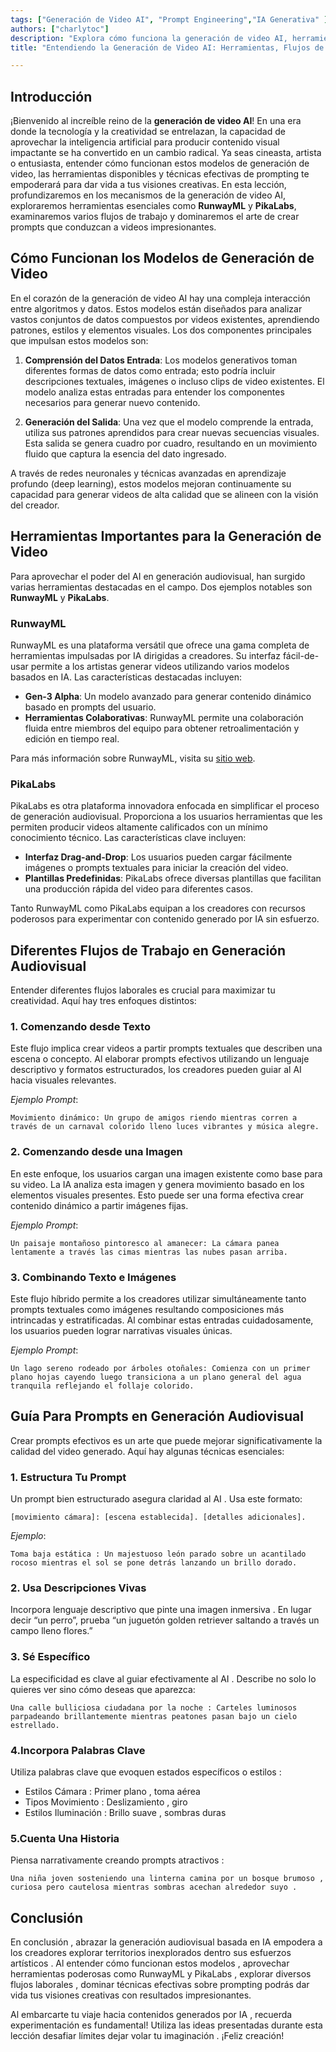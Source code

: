 ```yaml
---
tags: ["Generación de Video AI", "Prompt Engineering","IA Generativa" ]
authors: ["charlytoc"]
description: "Explora cómo funciona la generación de video AI, herramientas, flujos de trabajo y técnicas efectivas de prompting."
title: "Entendiendo la Generación de Video AI: Herramientas, Flujos de Trabajo y Maestría en Prompting"

---
```


## Introducción

¡Bienvenido al increíble reino de la **generación de video AI**! En una era donde la tecnología y la creatividad se entrelazan, la capacidad de aprovechar la inteligencia artificial para producir contenido visual impactante se ha convertido en un cambio radical. Ya seas cineasta, artista o entusiasta, entender cómo funcionan estos modelos de generación de video, las herramientas disponibles y técnicas efectivas de prompting te empoderará para dar vida a tus visiones creativas. En esta lección, profundizaremos en los mecanismos de la generación de video AI, exploraremos herramientas esenciales como **RunwayML** y **PikaLabs**, examinaremos varios flujos de trabajo y dominaremos el arte de crear prompts que conduzcan a videos impresionantes.

## Cómo Funcionan los Modelos de Generación de Video

En el corazón de la generación de video AI hay una compleja interacción entre algoritmos y datos. Estos modelos están diseñados para analizar vastos conjuntos de datos compuestos por videos existentes, aprendiendo patrones, estilos y elementos visuales. Los dos componentes principales que impulsan estos modelos son:

1. **Comprensión del Datos Entrada**: Los modelos generativos toman diferentes formas de datos como entrada; esto podría incluir descripciones textuales, imágenes o incluso clips de video existentes. El modelo analiza estas entradas para entender los componentes necesarios para generar nuevo contenido.

2. **Generación del Salida**: Una vez que el modelo comprende la entrada, utiliza sus patrones aprendidos para crear nuevas secuencias visuales. Esta salida se genera cuadro por cuadro, resultando en un movimiento fluido que captura la esencia del dato ingresado.

A través de redes neuronales y técnicas avanzadas en aprendizaje profundo (deep learning), estos modelos mejoran continuamente su capacidad para generar videos de alta calidad que se alineen con la visión del creador.

## Herramientas Importantes para la Generación de Video

Para aprovechar el poder del AI en generación audiovisual, han surgido varias herramientas destacadas en el campo. Dos ejemplos notables son **RunwayML** y **PikaLabs**.

### RunwayML

RunwayML es una plataforma versátil que ofrece una gama completa de herramientas impulsadas por IA dirigidas a creadores. Su interfaz fácil-de-usar permite a los artistas generar videos utilizando varios modelos basados en IA. Las características destacadas incluyen:

- **Gen-3 Alpha**: Un modelo avanzado para generar contenido dinámico basado en prompts del usuario.
- **Herramientas Colaborativas**: RunwayML permite una colaboración fluida entre miembros del equipo para obtener retroalimentación y edición en tiempo real.

Para más información sobre RunwayML, visita su [sitio web](https://app.runwayml.com/).

### PikaLabs

PikaLabs es otra plataforma innovadora enfocada en simplificar el proceso de generación audiovisual. Proporciona a los usuarios herramientas que les permiten producir videos altamente calificados con un mínimo conocimiento técnico. Las características clave incluyen:

- **Interfaz Drag-and-Drop**: Los usuarios pueden cargar fácilmente imágenes o prompts textuales para iniciar la creación del video.
- **Plantillas Predefinidas**: PikaLabs ofrece diversas plantillas que facilitan una producción rápida del video para diferentes casos.

Tanto RunwayML como PikaLabs equipan a los creadores con recursos poderosos para experimentar con contenido generado por IA sin esfuerzo.

## Diferentes Flujos de Trabajo en Generación Audiovisual

Entender diferentes flujos laborales es crucial para maximizar tu creatividad. Aquí hay tres enfoques distintos:

### 1. Comenzando desde Texto

Este flujo implica crear videos a partir prompts textuales que describen una escena o concepto. Al elaborar prompts efectivos utilizando un lenguaje descriptivo y formatos estructurados, los creadores pueden guiar al AI hacia visuales relevantes.

*Ejemplo Prompt*: 
```
Movimiento dinámico: Un grupo de amigos riendo mientras corren a través de un carnaval colorido lleno luces vibrantes y música alegre.
```

### 2. Comenzando desde una Imagen

En este enfoque, los usuarios cargan una imagen existente como base para su video. La IA analiza esta imagen y genera movimiento basado en los elementos visuales presentes. Esto puede ser una forma efectiva crear contenido dinámico a partir imágenes fijas.

*Ejemplo Prompt*:
```
Un paisaje montañoso pintoresco al amanecer: La cámara panea lentamente a través las cimas mientras las nubes pasan arriba.
```

### 3. Combinando Texto e Imágenes

Este flujo híbrido permite a los creadores utilizar simultáneamente tanto prompts textuales como imágenes resultando composiciones más intrincadas y estratificadas. Al combinar estas entradas cuidadosamente, los usuarios pueden lograr narrativas visuales únicas.

*Ejemplo Prompt*:
```
Un lago sereno rodeado por árboles otoñales: Comienza con un primer plano hojas cayendo luego transiciona a un plano general del agua tranquila reflejando el follaje colorido.
```

## Guía Para Prompts en Generación Audiovisual

Crear prompts efectivos es un arte que puede mejorar significativamente la calidad del video generado. Aquí hay algunas técnicas esenciales:

### 1. Estructura Tu Prompt

Un prompt bien estructurado asegura claridad al AI . Usa este formato:
```
[movimiento cámara]: [escena establecida]. [detalles adicionales].
```
*Ejemplo*: 
```
Toma baja estática : Un majestuoso león parado sobre un acantilado rocoso mientras el sol se pone detrás lanzando un brillo dorado.
```

### 2. Usa Descripciones Vivas

Incorpora lenguaje descriptivo que pinte una imagen inmersiva . En lugar decir “un perro”, prueba “un juguetón golden retriever saltando a través un campo lleno flores.”

### 3. Sé Específico

La especificidad es clave al guiar efectivamente al AI . Describe no solo lo quieres ver sino cómo deseas que aparezca:
```
Una calle bulliciosa ciudadana por la noche : Carteles luminosos parpadeando brillantemente mientras peatones pasan bajo un cielo estrellado.
```

### 4.Incorpora Palabras Clave 

Utiliza palabras clave que evoquen estados específicos o estilos :
- Estilos Cámara : Primer plano , toma aérea
- Tipos Movimiento : Deslizamiento , giro
- Estilos Iluminación : Brillo suave , sombras duras 

### 5.Cuenta Una Historia 

Piensa narrativamente creando prompts atractivos :
```
Una niña joven sosteniendo una linterna camina por un bosque brumoso , curiosa pero cautelosa mientras sombras acechan alrededor suyo .
```

## Conclusión 

En conclusión , abrazar la generación audiovisual basada en IA empodera a los creadores explorar territorios inexplorados dentro sus esfuerzos artísticos . Al entender cómo funcionan estos modelos , aprovechar herramientas poderosas como RunwayML y PikaLabs , explorar diversos flujos laborales , dominar técnicas efectivas sobre prompting podrás dar vida tus visiones creativas con resultados impresionantes.

Al embarcarte tu viaje hacia contenidos generados por IA , recuerda experimentación es fundamental! Utiliza las ideas presentadas durante esta lección desafiar límites dejar volar tu imaginación . ¡Feliz creación!
